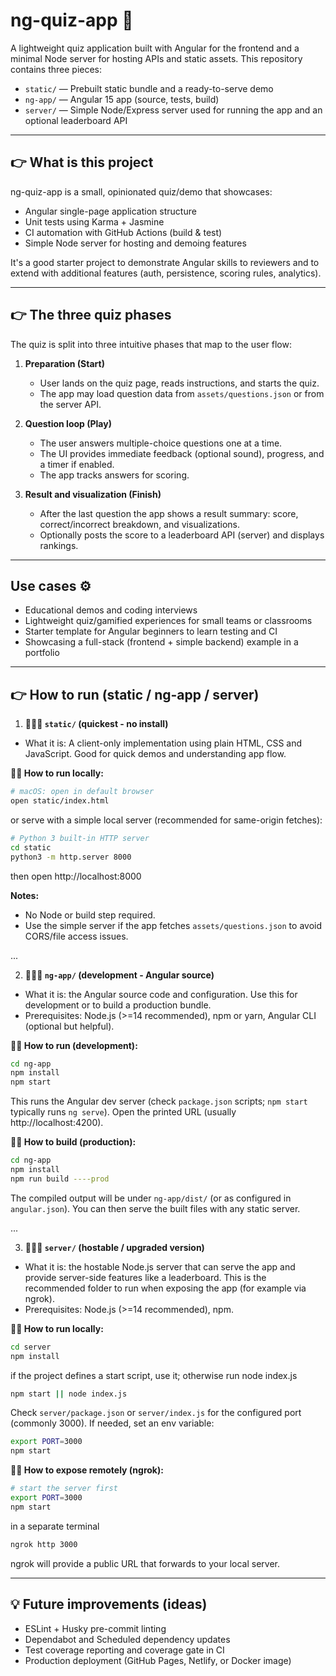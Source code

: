 # ng-quiz-app 👾

A lightweight quiz application built with Angular for the frontend and a minimal Node server for hosting APIs and static assets. This repository contains three pieces:

- `static/` — Prebuilt static bundle and a ready-to-serve demo  
- `ng-app/` — Angular 15 app (source, tests, build)  
- `server/` — Simple Node/Express server used for running the app and an optional leaderboard API  

---

## 👉 What is this project

ng-quiz-app is a small, opinionated quiz/demo that showcases:

- Angular single-page application structure  
- Unit tests using Karma + Jasmine  
- CI automation with GitHub Actions (build & test)  
- Simple Node server for hosting and demoing features  

It's a good starter project to demonstrate Angular skills to reviewers and to extend with additional features (auth, persistence, scoring rules, analytics).  

---

## 👉 The three quiz phases

The quiz is split into three intuitive phases that map to the user flow:

1. **Preparation (Start)**  
   - User lands on the quiz page, reads instructions, and starts the quiz.  
   - The app may load question data from `assets/questions.json` or from the server API.  

2. **Question loop (Play)**  
   - The user answers multiple-choice questions one at a time.  
   - The UI provides immediate feedback (optional sound), progress, and a timer if enabled.  
   - The app tracks answers for scoring.  

3. **Result and visualization (Finish)**  
   - After the last question the app shows a result summary: score, correct/incorrect breakdown, and visualizations.  
   - Optionally posts the score to a leaderboard API (server) and displays rankings.  

---

## Use cases ⚙️

- Educational demos and coding interviews  
- Lightweight quiz/gamified experiences for small teams or classrooms  
- Starter template for Angular beginners to learn testing and CI  
- Showcasing a full-stack (frontend + simple backend) example in a portfolio  

---

## 👉 How to run (static / ng-app / server)

1) **👨🏻‍💻 `static/` (quickest - no install)**

- What it is: A client-only implementation using plain HTML, CSS and JavaScript. Good for quick demos and understanding app flow.  

**⛓️‍💥 How to run locally:**  

```zsh
# macOS: open in default browser
open static/index.html
```

or serve with a simple local server (recommended for same-origin fetches):

```zsh
# Python 3 built-in HTTP server
cd static
python3 -m http.server 8000
```
then open http://localhost:8000

**Notes:**
- No Node or build step required.
- Use the simple server if the app fetches `assets/questions.json` to avoid CORS/file access issues.

...

2) **👨🏻‍💻 `ng-app/` (development - Angular source)**

- What it is: the Angular source code and configuration. Use this for development or to build a production bundle.
- Prerequisites: Node.js (>=14 recommended), npm or yarn, Angular CLI (optional but helpful).

**⛓️‍💥 How to run (development):**

```zsh
cd ng-app
npm install
npm start
```

This runs the Angular dev server (check `package.json` scripts; `npm start` typically runs `ng serve`). Open the printed URL (usually http://localhost:4200).

**⛓️‍💥 How to build (production):**

```zsh
cd ng-app
npm install
npm run build ----prod
```

The compiled output will be under `ng-app/dist/` (or as configured in `angular.json`). You can then serve the built files with any static server.

...

3) **👨🏻‍💻 `server/` (hostable / upgraded version)**

- What it is: the hostable Node.js server that can serve the app and provide server-side features like a leaderboard. This is the recommended folder to run when exposing the app (for example via ngrok).
- Prerequisites: Node.js (>=14 recommended), npm.

**⛓️‍💥 How to run locally:**

```zsh
cd server
npm install
```

if the project defines a start script, use it; otherwise run node index.js

```zsh
npm start || node index.js
```

Check `server/package.json` or `server/index.js` for the configured port (commonly 3000). If needed, set an env variable:

```zsh
export PORT=3000
npm start
```

**⛓️‍💥 How to expose remotely (ngrok):**

```zsh
# start the server first
export PORT=3000
npm start
```

in a separate terminal

```zsh
ngrok http 3000
```

ngrok will provide a public URL that forwards to your local server.

---

## 💡 Future improvements (ideas)

- ESLint + Husky pre-commit linting
- Dependabot and Scheduled dependency updates
- Test coverage reporting and coverage gate in CI
- Production deployment (GitHub Pages, Netlify, or Docker image)